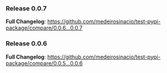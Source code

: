 ### Release 0.0.7 

**Full Changelog**: https://github.com/medeirosinacio/test-pypi-package/compare/0.0.6...0.0.7

### Release 0.0.6 

**Full Changelog**: https://github.com/medeirosinacio/test-pypi-package/compare/0.0.5...0.0.6

